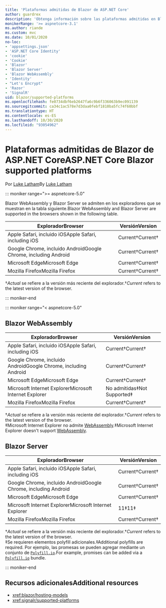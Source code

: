 ```yaml
---
title: 'Plataformas admitidas de Blazor de ASP.NET Core'
author: guardrex
description: 'Obtenga información sobre las plataformas admitidas en Blazor de ASP.NET Core.'
monikerRange: '>= aspnetcore-3.1'
ms.author: riande
ms.custom: mvc
ms.date: 10/01/2020
no-loc:
- 'appsettings.json'
- 'ASP.NET Core Identity'
- 'cookie'
- 'Cookie'
- 'Blazor'
- 'Blazor Server'
- 'Blazor WebAssembly'
- 'Identity'
- "Let's Encrypt"
- 'Razor'
- 'SignalR'
uid: blazor/supported-platforms
ms.openlocfilehash: fe0734dbf6eb2647fa6c9b6f336063b9ec091139
ms.sourcegitcommit: ca34c1ac578e7d3daa0febf1810ba5fc74f60bbf
ms.translationtype: HT
ms.contentlocale: es-ES
ms.lasthandoff: 10/30/2020
ms.locfileid: "93054962"
---
```

# <a name="aspnet-core-no-locblazor-supported-platforms"></a><span data-ttu-id="44373-103">Plataformas admitidas de Blazor de ASP.NET Core</span><span class="sxs-lookup"><span data-stu-id="44373-103">ASP.NET Core Blazor supported platforms</span></span>

<span data-ttu-id="44373-104">Por [Luke Latham](https://github.com/guardrex)</span><span class="sxs-lookup"><span data-stu-id="44373-104">By [Luke Latham](https://github.com/guardrex)</span></span>

::: moniker range=">= aspnetcore-5.0"

<span data-ttu-id="44373-105">Blazor WebAssembly y Blazor Server se admiten en los exploradores que se muestran en la tabla siguiente.</span><span class="sxs-lookup"><span data-stu-id="44373-105">Blazor WebAssembly and Blazor Server are supported in the browsers shown in the following table.</span></span>

| <span data-ttu-id="44373-106">Explorador</span><span class="sxs-lookup"><span data-stu-id="44373-106">Browser</span></span>                          | <span data-ttu-id="44373-107">Versión</span><span class="sxs-lookup"><span data-stu-id="44373-107">Version</span></span>         |
| -------------------------------- | --------------- |
| <span data-ttu-id="44373-108">Apple Safari, incluido iOS</span><span class="sxs-lookup"><span data-stu-id="44373-108">Apple Safari, including iOS</span></span>      | <span data-ttu-id="44373-109">Current&dagger;</span><span class="sxs-lookup"><span data-stu-id="44373-109">Current&dagger;</span></span> |
| <span data-ttu-id="44373-110">Google Chrome, incluido Android</span><span class="sxs-lookup"><span data-stu-id="44373-110">Google Chrome, including Android</span></span> | <span data-ttu-id="44373-111">Current&dagger;</span><span class="sxs-lookup"><span data-stu-id="44373-111">Current&dagger;</span></span> |
| <span data-ttu-id="44373-112">Microsoft Edge</span><span class="sxs-lookup"><span data-stu-id="44373-112">Microsoft Edge</span></span>                   | <span data-ttu-id="44373-113">Current&dagger;</span><span class="sxs-lookup"><span data-stu-id="44373-113">Current&dagger;</span></span> |
| <span data-ttu-id="44373-114">Mozilla Firefox</span><span class="sxs-lookup"><span data-stu-id="44373-114">Mozilla Firefox</span></span>                  | <span data-ttu-id="44373-115">Current&dagger;</span><span class="sxs-lookup"><span data-stu-id="44373-115">Current&dagger;</span></span> |  

<span data-ttu-id="44373-116">&dagger;*Actual* se refiere a la versión más reciente del explorador.</span><span class="sxs-lookup"><span data-stu-id="44373-116">&dagger;*Current* refers to the latest version of the browser.</span></span>  

::: moniker-end

::: moniker range="< aspnetcore-5.0"

## Blazor WebAssembly

| <span data-ttu-id="44373-117">Explorador</span><span class="sxs-lookup"><span data-stu-id="44373-117">Browser</span></span>                          | <span data-ttu-id="44373-118">Versión</span><span class="sxs-lookup"><span data-stu-id="44373-118">Version</span></span>               |
| -------------------------------- | --------------------- |
| <span data-ttu-id="44373-119">Apple Safari, incluido iOS</span><span class="sxs-lookup"><span data-stu-id="44373-119">Apple Safari, including iOS</span></span>      | <span data-ttu-id="44373-120">Current&dagger;</span><span class="sxs-lookup"><span data-stu-id="44373-120">Current&dagger;</span></span>       |
| <span data-ttu-id="44373-121">Google Chrome, incluido Android</span><span class="sxs-lookup"><span data-stu-id="44373-121">Google Chrome, including Android</span></span> | <span data-ttu-id="44373-122">Current&dagger;</span><span class="sxs-lookup"><span data-stu-id="44373-122">Current&dagger;</span></span>       |
| <span data-ttu-id="44373-123">Microsoft Edge</span><span class="sxs-lookup"><span data-stu-id="44373-123">Microsoft Edge</span></span>                   | <span data-ttu-id="44373-124">Current&dagger;</span><span class="sxs-lookup"><span data-stu-id="44373-124">Current&dagger;</span></span>       |
| <span data-ttu-id="44373-125">Microsoft Internet Explorer</span><span class="sxs-lookup"><span data-stu-id="44373-125">Microsoft Internet Explorer</span></span>      | <span data-ttu-id="44373-126">No admitidas&Dagger;</span><span class="sxs-lookup"><span data-stu-id="44373-126">Not Supported&Dagger;</span></span> |
| <span data-ttu-id="44373-127">Mozilla Firefox</span><span class="sxs-lookup"><span data-stu-id="44373-127">Mozilla Firefox</span></span>                  | <span data-ttu-id="44373-128">Current&dagger;</span><span class="sxs-lookup"><span data-stu-id="44373-128">Current&dagger;</span></span>       |  

<span data-ttu-id="44373-129">&dagger;*Actual* se refiere a la versión más reciente del explorador.</span><span class="sxs-lookup"><span data-stu-id="44373-129">&dagger;*Current* refers to the latest version of the browser.</span></span>  
<span data-ttu-id="44373-130">&Dagger;Microsoft Internet Explorer no admite [WebAssembly](https://webassembly.org).</span><span class="sxs-lookup"><span data-stu-id="44373-130">&Dagger;Microsoft Internet Explorer doesn't support [WebAssembly](https://webassembly.org).</span></span>

## Blazor Server

| <span data-ttu-id="44373-131">Explorador</span><span class="sxs-lookup"><span data-stu-id="44373-131">Browser</span></span>                          | <span data-ttu-id="44373-132">Versión</span><span class="sxs-lookup"><span data-stu-id="44373-132">Version</span></span>         |
| -------------------------------- | --------------- |
| <span data-ttu-id="44373-133">Apple Safari, incluido iOS</span><span class="sxs-lookup"><span data-stu-id="44373-133">Apple Safari, including iOS</span></span>      | <span data-ttu-id="44373-134">Current&dagger;</span><span class="sxs-lookup"><span data-stu-id="44373-134">Current&dagger;</span></span> |
| <span data-ttu-id="44373-135">Google Chrome, incluido Android</span><span class="sxs-lookup"><span data-stu-id="44373-135">Google Chrome, including Android</span></span> | <span data-ttu-id="44373-136">Current&dagger;</span><span class="sxs-lookup"><span data-stu-id="44373-136">Current&dagger;</span></span> |
| <span data-ttu-id="44373-137">Microsoft Edge</span><span class="sxs-lookup"><span data-stu-id="44373-137">Microsoft Edge</span></span>                   | <span data-ttu-id="44373-138">Current&dagger;</span><span class="sxs-lookup"><span data-stu-id="44373-138">Current&dagger;</span></span> |
| <span data-ttu-id="44373-139">Microsoft Internet Explorer</span><span class="sxs-lookup"><span data-stu-id="44373-139">Microsoft Internet Explorer</span></span>      | <span data-ttu-id="44373-140">11&Dagger;</span><span class="sxs-lookup"><span data-stu-id="44373-140">11&Dagger;</span></span>      |
| <span data-ttu-id="44373-141">Mozilla Firefox</span><span class="sxs-lookup"><span data-stu-id="44373-141">Mozilla Firefox</span></span>                  | <span data-ttu-id="44373-142">Current&dagger;</span><span class="sxs-lookup"><span data-stu-id="44373-142">Current&dagger;</span></span> |

<span data-ttu-id="44373-143">&dagger;*Actual* se refiere a la versión más reciente del explorador.</span><span class="sxs-lookup"><span data-stu-id="44373-143">&dagger;*Current* refers to the latest version of the browser.</span></span>  
<span data-ttu-id="44373-144">&Dagger;Se requieren elementos polyfill adicionales.</span><span class="sxs-lookup"><span data-stu-id="44373-144">&Dagger;Additional polyfills are required.</span></span> <span data-ttu-id="44373-145">Por ejemplo, las promesas se pueden agregar mediante un conjunto de [`Polyfill.io`](https://polyfill.io/v3/).</span><span class="sxs-lookup"><span data-stu-id="44373-145">For example, promises can be added via a [`Polyfill.io`](https://polyfill.io/v3/) bundle.</span></span>

::: moniker-end

## <a name="additional-resources"></a><span data-ttu-id="44373-146">Recursos adicionales</span><span class="sxs-lookup"><span data-stu-id="44373-146">Additional resources</span></span>

* <xref:blazor/hosting-models>
* <xref:signalr/supported-platforms>
